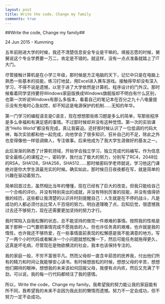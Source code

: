 ```yaml
---
layout: post
title: Write the code, Change my family
comments: true
---
```

##Write the code, Change my family##
<p class="meta">24 Jun 2015 - Kumming</p>
五年前刚进大学的时候，我还不清楚信息安全专业是干嘛的。填报志愿的时候，舅舅说这个专业学费要一万二，肯定是不错的。就这样，没有一点点准备就踏上了IT大门。

尽管接触计算机是在小学三年级，那时候是方正电脑的天下，记忆中只是在电脑上熟悉一些基本的技能，练习打地鼠，用Excel进入赛车游戏。接触得早却没有深入学习，不得不说是遗憾，以至于进了大学依然是计算机、程序设计的门外汉。那时候看着同学坚持要将Windows家庭版换成Windows旗舰版却不明白有什么区别，也第一次听说Windows有那么多版本，看着自己的笔记本在百分之九十八电量提示没有充电时心急如焚，却不知这是电源保护的机制……无知的年华。

第一门学习的编程语言是C语言，现在想想那些练习题是多么的简单，写那些程序是多么幸福和有满足感的事情。不过那时候却并没有这种觉悟。第一次的实验课连“Hello World”都没有完成，真让我窘迫。还好那时候认识了一位低调的代码大神，每次实验都和他一起完成，向他学会了很多知识，狂补自己的不足，除此之外也变得像他一样低调做人，专注做事。后来他成为了我大学生涯做好的基友之一。

此后渐渐的熟悉了计算机领域，开始学会独立学习，独立完成代码编写。作为信息安全最核心的课程之一，密码学，我付出了极大的努力，分别写了RC4，2048位的RSA，SHA128，SHA256，SHA512……那时候密码学老师就说，学习他这门课绝对是你大学生涯最充实的时候。确实如此，那时候日日夜夜都在写，就是简单的兴趣在驱动着努力。

简单回首过去，虽然相比当年的懵懂，现在已经有了巨大的改变。但我只能给自己一个合格的评价。并没有特别突出的成就，并没有特别厉害的技能，并没有值得骄傲的经历，这些都让我清楚的认识并时刻提醒自己：人生就是在不停的战斗，凡是成功的人都必须付出比常人千百倍的努力。明白道理晚了点，后知后觉，很遗憾我过去还不够努力，现在还需要更加坚持的努力才行。

我时常陷入自我松懈的状态，总不能坚持的做完一件艰难的事情。按照我的性格是属于那种一口气要把事情完成不愿拖沓的人。但也许任务真的艰难，也许就是我的惰性，也许我还不够热爱，在一些事情面前表现的松懈感是我不能满意的地方。写了一两个小时代码或者解决一个小问题就想松懈一下，然后可能任务就拖得更久，这真是坏毛病，尽管现在是物欲横流的社会，我本也该保持专注的。

我的家庭一般，不穷不富很平凡。然而父母却一直含辛茹苦的抚养我，付出他们所有的精力和时间让我能够安心读书。有时候想放松的时候，想想父母的辛苦，想想他们期待的眼神，想想我的未来该如何回报父母，我便有点内疚，然后又充满了干劲，可以说，我的每一行代码都倾注了我的感情。

所以，Write the code，Change my family。我希望我的努力能让我的家庭能有所不同，我希望我的未来不会因为我此刻的懒惰而遗憾。努力不一定会成功，但不努力一定不会成功。